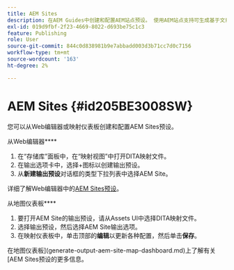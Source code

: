 ```yaml
---
title: AEM Sites
description: 在AEM Guides中创建和配置AEM站点预设。 使用AEM站点支持可生成基于文章的输出、输出链接主题、发布conref并在内容中搜索字符串。
exl-id: 019d9fbf-2f23-4669-8022-d693be75c1c3
feature: Publishing
role: User
source-git-commit: 844c0d838981b9e7abbadd003d3b71cc7d0c7156
workflow-type: tm+mt
source-wordcount: '163'
ht-degree: 2%

---
```


# AEM Sites {#id205BE3008SW}



您可以从Web编辑器或映射仪表板创建和配置AEM Sites预设。

从Web编辑器&#x200B;****

1. 在“存储库”面板中，在“映射视图”中打开DITA映射文件。
1. 在输出选项卡中，选择+图标以创建输出预设。
1. 从&#x200B;**新建输出预设**&#x200B;对话框的类型下拉列表中选择AEM Site。

详细了解Web编辑器中的[AEM Sites预设](generate-output-aem-site-web-editor.md)。


从地图仪表板&#x200B;****


1. 要打开AEM Site的输出预设，请从Assets UI中选择DITA映射文件。
1. 选择输出预设，然后选择AEM Site输出选项。
1. 在映射仪表板中，单击顶部的&#x200B;**编辑**&#x200B;以更新各种配置，然后单击&#x200B;**保存**。

在地图仪表板](generate-output-aem-site-map-dashboard.md)上了解有关[AEM Sites预设的更多信息。
